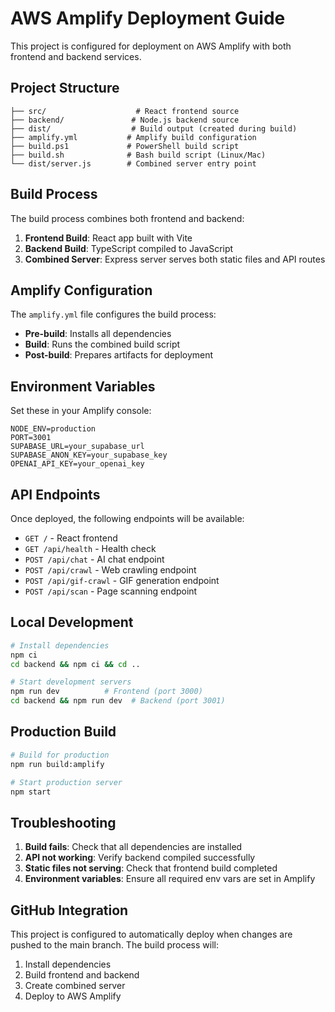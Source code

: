 # AWS Amplify Deployment Guide

This project is configured for deployment on AWS Amplify with both frontend and backend services.

## Project Structure

```
├── src/                    # React frontend source
├── backend/               # Node.js backend source
├── dist/                  # Build output (created during build)
├── amplify.yml           # Amplify build configuration
├── build.ps1             # PowerShell build script
├── build.sh              # Bash build script (Linux/Mac)
└── dist/server.js        # Combined server entry point
```

## Build Process

The build process combines both frontend and backend:

1. **Frontend Build**: React app built with Vite
2. **Backend Build**: TypeScript compiled to JavaScript
3. **Combined Server**: Express server serves both static files and API routes

## Amplify Configuration

The `amplify.yml` file configures the build process:

- **Pre-build**: Installs all dependencies
- **Build**: Runs the combined build script
- **Post-build**: Prepares artifacts for deployment

## Environment Variables

Set these in your Amplify console:

```
NODE_ENV=production
PORT=3001
SUPABASE_URL=your_supabase_url
SUPABASE_ANON_KEY=your_supabase_key
OPENAI_API_KEY=your_openai_key
```

## API Endpoints

Once deployed, the following endpoints will be available:

- `GET /` - React frontend
- `GET /api/health` - Health check
- `POST /api/chat` - AI chat endpoint
- `POST /api/crawl` - Web crawling endpoint
- `POST /api/gif-crawl` - GIF generation endpoint
- `POST /api/scan` - Page scanning endpoint

## Local Development

```bash
# Install dependencies
npm ci
cd backend && npm ci && cd ..

# Start development servers
npm run dev          # Frontend (port 3000)
cd backend && npm run dev  # Backend (port 3001)
```

## Production Build

```bash
# Build for production
npm run build:amplify

# Start production server
npm start
```

## Troubleshooting

1. **Build fails**: Check that all dependencies are installed
2. **API not working**: Verify backend compiled successfully
3. **Static files not serving**: Check that frontend build completed
4. **Environment variables**: Ensure all required env vars are set in Amplify

## GitHub Integration

This project is configured to automatically deploy when changes are pushed to the main branch. The build process will:

1. Install dependencies
2. Build frontend and backend
3. Create combined server
4. Deploy to AWS Amplify
